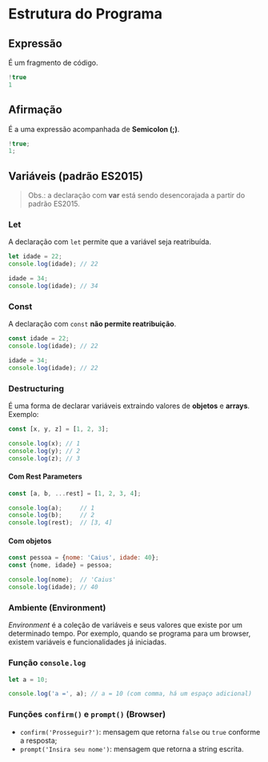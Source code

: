 # Estrutura do Programa

## Expressão
É um fragmento de código.

```js
!true
1
```

## Afirmação
É a uma expressão acompanhada de **Semicolon (;)**.

```js
!true;
1;
```

## Variáveis (padrão ES2015)
> Obs.: a declaração com **var** está sendo desencorajada a partir do padrão ES2015.

### Let
A declaração com `let` permite que a variável seja reatribuída.

```js
let idade = 22;
console.log(idade); // 22

idade = 34;
console.log(idade); // 34
```

### Const
A declaração com `const` **não permite reatribuição**.

```js
const idade = 22;
console.log(idade); // 22

idade = 34;
console.log(idade); // 22
```

### Destructuring
É uma forma de declarar variáveis extraindo valores de **objetos** e **arrays**. Exemplo:

```js
const [x, y, z] = [1, 2, 3];

console.log(x); // 1
console.log(y); // 2
console.log(z); // 3
```

#### Com Rest Parameters
```js
const [a, b, ...rest] = [1, 2, 3, 4];

console.log(a);     // 1
console.log(b);     // 2
console.log(rest);  // [3, 4]
```

#### Com objetos
```js
const pessoa = {nome: 'Caius', idade: 40};
const {nome, idade} = pessoa;

console.log(nome);  // 'Caius'
console.log(idade); // 40
```

### Ambiente (Environment)
*Environment* é a coleção de variáveis e seus valores que existe por um determinado tempo. Por exemplo, quando
se programa para um browser, existem variáveis e funcionalidades já iniciadas.

### Função `console.log`
```js
let a = 10;

console.log('a =', a); // a = 10 (com comma, há um espaço adicional)
```
### Funções `confirm()` e `prompt()` (Browser)
- `confirm('Prosseguir?')`: mensagem que retorna `false` ou `true` conforme a resposta;
- `prompt('Insira seu nome')`: mensagem que retorna a string escrita.
